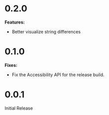 # 0.2.0
**Features:**
 * Better visualize string differences 
 
# 0.1.0
**Fixes:**
 * Fix the Accessibility API for the release build.

# 0.0.1
Initial Release
